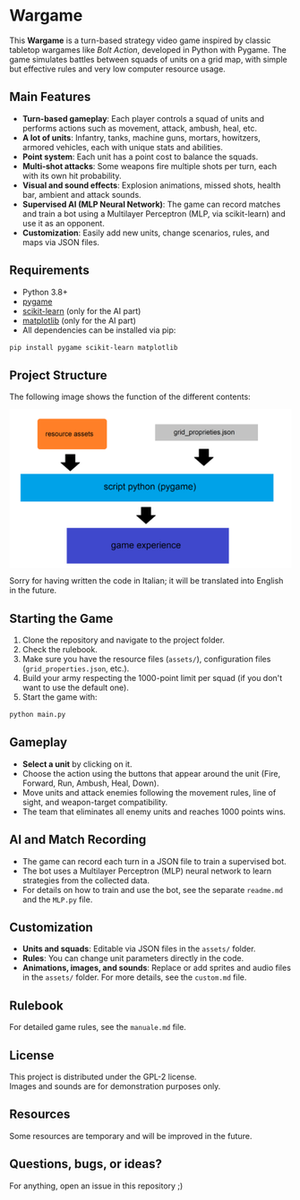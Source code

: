 # Wargame

This **Wargame** is a turn-based strategy video game inspired by classic tabletop wargames like *Bolt Action*, developed in Python with Pygame. The game simulates battles between squads of units on a grid map, with simple but effective rules and very low computer resource usage.

## Main Features

- **Turn-based gameplay**: Each player controls a squad of units and performs actions such as movement, attack, ambush, heal, etc.
- **A lot of units**: Infantry, tanks, machine guns, mortars, howitzers, armored vehicles, each with unique stats and abilities.
- **Point system**: Each unit has a point cost to balance the squads.
- **Multi-shot attacks**: Some weapons fire multiple shots per turn, each with its own hit probability.
- **Visual and sound effects**: Explosion animations, missed shots, health bar, ambient and attack sounds.
- **Supervised AI (MLP Neural Network)**: The game can record matches and train a bot using a Multilayer Perceptron (MLP, via scikit-learn) and use it as an opponent.
- **Customization**: Easily add new units, change scenarios, rules, and maps via JSON files.

## Requirements

- Python 3.8+
- [pygame](https://www.pygame.org/)
- [scikit-learn](https://scikit-learn.org/) (only for the AI part)
- [matplotlib](https://matplotlib.org/) (only for the AI part)
- All dependencies can be installed via pip:

```sh
pip install pygame scikit-learn matplotlib
```

## Project Structure

The following image shows the function of the different contents:

<p align="center">
  <img align="middle" width="800" src="doc/structure.png"/>
</p>

Sorry for having written the code in Italian; it will be translated into English in the future.

## Starting the Game

1. Clone the repository and navigate to the project folder.
2. Check the rulebook.
3. Make sure you have the resource files (`assets/`), configuration files (`grid_properties.json`, etc.).
4. Build your army respecting the 1000-point limit per squad (if you don't want to use the default one).
5. Start the game with:

```sh
python main.py
```

## Gameplay

- **Select a unit** by clicking on it.
- Choose the action using the buttons that appear around the unit (Fire, Forward, Run, Ambush, Heal, Down).
- Move units and attack enemies following the movement rules, line of sight, and weapon-target compatibility.
- The team that eliminates all enemy units and reaches 1000 points wins.

## AI and Match Recording

- The game can record each turn in a JSON file to train a supervised bot.
- The bot uses a Multilayer Perceptron (MLP) neural network to learn strategies from the collected data.
- For details on how to train and use the bot, see the separate `readme.md` and the `MLP.py` file.

## Customization

- **Units and squads**: Editable via JSON files in the `assets/` folder.
- **Rules**: You can change unit parameters directly in the code.
- **Animations, images, and sounds**: Replace or add sprites and audio files in the `assets/` folder.
  For more details, see the `custom.md` file.

## Rulebook

For detailed game rules, see the `manuale.md` file.

## License

This project is distributed under the GPL-2 license.  
Images and sounds are for demonstration purposes only.

## Resources

Some resources are temporary and will be improved in the future.

## Questions, bugs, or ideas?

For anything, open an issue in this repository ;)
